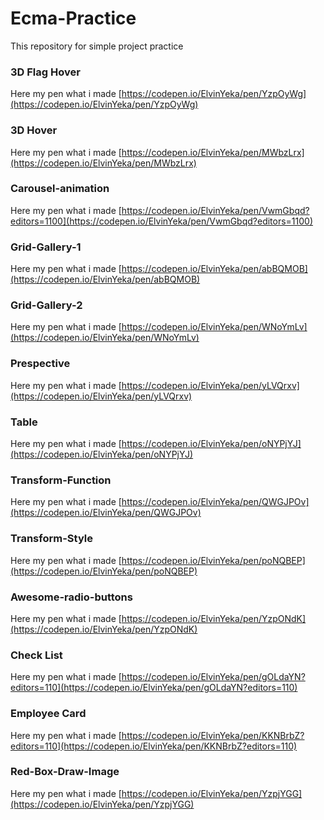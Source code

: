 # Ecma-Practice
 This repository for simple project practice
 
  ### 3D Flag Hover
  Here my pen what i made [https://codepen.io/ElvinYeka/pen/YzpOyWg](https://codepen.io/ElvinYeka/pen/YzpOyWg) 
  
  ### 3D Hover
  Here my pen what i made [https://codepen.io/ElvinYeka/pen/MWbzLrx](https://codepen.io/ElvinYeka/pen/MWbzLrx) 
  
  ### Carousel-animation
  Here my pen what i made [https://codepen.io/ElvinYeka/pen/VwmGbqd?editors=1100](https://codepen.io/ElvinYeka/pen/VwmGbqd?editors=1100) 
  
  ### Grid-Gallery-1
  Here my pen what i made [https://codepen.io/ElvinYeka/pen/abBQMOB](https://codepen.io/ElvinYeka/pen/abBQMOB) 
  
  ### Grid-Gallery-2
  Here my pen what i made [https://codepen.io/ElvinYeka/pen/WNoYmLv](https://codepen.io/ElvinYeka/pen/WNoYmLv) 
  
  ### Prespective
  Here my pen what i made [https://codepen.io/ElvinYeka/pen/yLVQrxv](https://codepen.io/ElvinYeka/pen/yLVQrxv) 
  
  ### Table
  Here my pen what i made [https://codepen.io/ElvinYeka/pen/oNYPjYJ](https://codepen.io/ElvinYeka/pen/oNYPjYJ) 
  
   ### Transform-Function
  Here my pen what i made [https://codepen.io/ElvinYeka/pen/QWGJPOv](https://codepen.io/ElvinYeka/pen/QWGJPOv)
  
  ### Transform-Style
  Here my pen what i made [https://codepen.io/ElvinYeka/pen/poNQBEP](https://codepen.io/ElvinYeka/pen/poNQBEP) 
 
  
 ### Awesome-radio-buttons
 Here my pen what i made [https://codepen.io/ElvinYeka/pen/YzpONdK](https://codepen.io/ElvinYeka/pen/YzpONdK) 
 
 ### Check List
 Here my pen what i made [https://codepen.io/ElvinYeka/pen/gOLdaYN?editors=110](https://codepen.io/ElvinYeka/pen/gOLdaYN?editors=110) 

 
 ### Employee Card
Here my pen what i made [https://codepen.io/ElvinYeka/pen/KKNBrbZ?editors=110](https://codepen.io/ElvinYeka/pen/KKNBrbZ?editors=110) 
 
### Red-Box-Draw-Image
Here my pen what i made [https://codepen.io/ElvinYeka/pen/YzpjYGG](https://codepen.io/ElvinYeka/pen/YzpjYGG) 
